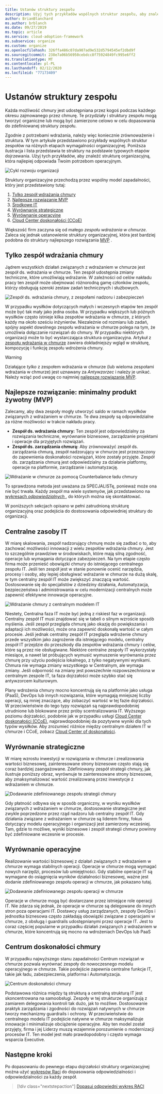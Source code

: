 ```yaml
---
title: Ustanów struktury zespołu
description: Użyj tych przykładów wspólnych struktur zespołu, aby znaleźć strukturę organizacyjną, która najlepiej odpowiada Twoim potrzebom operacyjnym.
author: BrianBlanchard
ms.author: brblanch
ms.date: 09/27/2019
ms.topic: article
ms.service: cloud-adoption-framework
ms.subservice: organize
ms.custom: organize
ms.openlocfilehash: 326ffa486c07da907ad9e532d5794545ef2dbd9f
ms.sourcegitcommit: 238e7a06b56950cebdcc8f75924849fc995e6ff2
ms.translationtype: MT
ms.contentlocale: pl-PL
ms.lasthandoff: 02/12/2020
ms.locfileid: "77173409"
---
```

# <a name="establish-team-structures"></a>Ustanów struktury zespołu

Każda możliwość chmury jest udostępniana przez kogoś podczas każdego okresu zajmowanego przez chmurę. Te przydziały i struktury zespołu mogą tworzyć organiczne lub mogą być zamierzone celowo w celu dopasowania do zdefiniowanej struktury zespołu.

Zgodnie z potrzebami wdrażania, należy więc koniecznie zrównoważenie i struktura. W tym artykule przedstawiono przykłady wspólnych struktur zespołów na różnych etapach wymagalności organizacyjnej. Poniższa ilustracja i lista przedstawia te struktury na podstawie typowych etapów dojrzewania. Użyj tych przykładów, aby znaleźć strukturę organizacyjną, która najlepiej odpowiada Twoim potrzebom operacyjnym.

![Cykl rozwoju organizacji](../_images/ready/org-ready-maturity.png)

Struktury organizacyjne przechodzą przez wspólny model zapadalności, który jest przedstawiony tutaj:

1. [Tylko zespół wdrażania chmury](#cloud-adoption-team-only)
2. [Najlepsze rozwiązanie MVP](#best-practice-minimum-viable-product-mvp)
3. [Środkowe IT](#central-it)
4. [Wyrównanie strategiczne](#strategic-alignment)
5. [Wyrównanie operacyjne](#operational-alignment)
6. [Cloud Center doskonałości (CCoE)](#cloud-center-of-excellence)

Większość firm zaczyna się od małego *zespołu wdrażania w chmurze*. Zaleca się jednak ustanowienie struktury organizacyjnej, która jest bardziej podobna do struktury najlepszego rozwiązania [MVP](#best-practice-minimum-viable-product-mvp) .

## <a name="cloud-adoption-team-only"></a>Tylko zespół wdrażania chmury

Jądrem wszystkich działań związanych z wdrażaniem w chmurze jest zespół ds. wdrażania w chmurze. Ten zespół udostępnia zmiany techniczne, które umożliwiają wdrażanie. W zależności od celów nakładu pracy ten zespół może obejmować różnorodną gamę członków zespołu, którzy obsługują szeroki zestaw zadań technicznych i służbowych.

![Zespół ds. wdrażania chmury, z zespołami nadzoru i zabezpieczeń](../_images/ready/org-ready-adoption-only.png)

W przypadku wysiłków dotyczących małych i wczesnych etapów ten zespół może być tak mały jako jedna osoba. W przypadku większych lub późnych wysiłków często istnieje kilka zespołów wdrażania w chmurze, z których każdy ma około sześciu inżynierów. Niezależnie od rozmiaru lub zadań, spójny aspekt dowolnego zespołu wdrażania w chmurze polega na tym, że umożliwia dołączanie rozwiązań do chmury. W przypadku niektórych organizacji może to być wystarczająca struktura organizacyjna. Artykuł z [zespołu wdrażania w chmurze](./cloud-adoption.md) zawiera dokładniejszy wgląd w strukturę, kompozycję i funkcję zespołu wdrożenia chmury.

> [!WARNING]
> Działające *tylko* z zespołem wdrażania w chmurze (lub wieloma zespołami wdrażania w chmurze) jest uznawany za *Antywzorzec* i należy je unikać. Należy wziąć pod uwagę co najmniej [najlepsze rozwiązanie MVP](#best-practice-minimum-viable-product-mvp).

## <a name="best-practice-minimum-viable-product-mvp"></a>Najlepsze rozwiązanie: minimalny produkt żywotny (MVP)

Zalecamy, aby dwa zespoły mogły utworzyć saldo w ramach wysiłków związanych z wdrażaniem w chmurze. Te dwa zespoły są odpowiedzialne za różne możliwości w trakcie nakładu pracy.

- **Zespół ds. wdrażania chmury:** Ten zespół jest odpowiedzialny za rozwiązania techniczne, wyrównanie biznesowe, zarządzanie projektami i operacje dla przyjętych rozwiązań.
- **Zespół ds. zarządzania chmurą:** Aby zrównoważyć zespół ds. zarządzania chmurą, zespół nadzorujący w chmurze jest przeznaczony do zapewnienia doskonałości rozwiązań, które zostały przyjęte. Zespół ds. zarządzania chmurą jest odpowiedzialny za działanie platformy, operacje na platformie, zarządzanie i automatyzację.

![Wdrażanie w chmurze za pomocą Counterbalance ładu chmury](../_images/ready/org-ready-best-practice.png)

To sprawdzona metoda jest uważana za SPECJALISTę, ponieważ może ona nie być trwała. Każdy zespół ma wiele systemyów, jak przedstawiono na [wykresach *odpowiedzialnych* ](./raci-alignment.md), do których można się skontaktować.

W poniższych sekcjach opisano w pełni zatrudnioną strukturę organizacyjną oraz podejścia do dostosowania odpowiedniej struktury do organizacji.

## <a name="central-it"></a>Centralne zasoby IT

W miarę skalowania, zespół nadzorujący chmurę może się zadbać o to, aby zachować możliwości innowacji z wielu zespołów wdrażania chmury. Jest to szczególnie prawdziwe w środowiskach, które mają silną zgodność, operacje lub wymagania dotyczące zabezpieczeń. Na tym etapie często firma może przenieść obowiązki chmury do istniejącego centralnego zespołu IT. Jeśli ten zespół jest w stanie ponownie ocenić narzędzia, procesy i osoby, aby lepiej obsługiwać wdrażanie w chmurze na dużą skalę, w tym centralny zespół IT może zwiększyć znaczącą wartość. Dostosowanie się do specjalistów z dziedziny działania, Automatyzacja, bezpieczeństwa i administrowania w celu modernizacji centralnych może zapewnić efektywne innowacje operacyjne.

![Wdrażanie chmury z centralnym modelem IT](../_images/ready/org-ready-central-it.png)

Niestety, Centralna faza IT może być jedną z riskiest faz w organizacji. Centralny zespół IT musi znajdować się w tabeli o silnym wzroście sposób myślenia. Jeśli zespół przegląda chmurę jako okazję do powiększania i adaptacji ich możliwości, może ona zapewnić doskonałą wartość w całym procesie. Jeśli jednak centralny zespół IT przegląda wdrożenie chmury przede wszystkim jako zagrożenie dla istniejącego modelu, centralny zespół IT przejdzie do przeszkody dla zespołów wdrażania chmury i celów, które są przez nie obsługiwane. Niektóre centralne zespoły IT wykorzystały miesiące, a nawet lat próbujących wymusić wymuszenie wyrównania przez chmurę przy użyciu podejścia lokalnego, z tylko negatywnymi wynikami. Chmura nie wymaga zmiany wszystkiego w Centralnym, ale wymaga zmiany. Jeśli odporność na zmiany jest powszechnie rozpowszechniona w centralnym zespole IT, ta faza dojrzałości może szybko stać się antywzorcem kulturowym.

Plany wdrożenia chmury mocno koncentrują się na platformie jako usługa (PaaS), DevOps lub innych rozwiązania, które wymagają mniejszej liczby operacji, są mniej znaczące, aby zobaczyć wartość w tej fazie dojrzałości. W przeciwieństwie do tego typy rozwiązań są najprawdopodobniej utrudnione lub blokowane przez próby scentralizowania IT. Wyższego poziomu dojrzałości, podobnie jak w przypadku usługi [Cloud Center doskonałości (CCoE)](#cloud-center-of-excellence), najprawdopodobniej da pozytywne wyniki dla tych typów wysiłków. Aby zrozumieć różnice między centralnym działem IT w chmurze i CCoE, zobacz [Cloud Center of doskonałości](./cloud-center-of-excellence.md).

## <a name="strategic-alignment"></a>Wyrównanie strategiczne

W miarę wzrostu inwestycji w rozwiązania w chmurze i zrealizowania wartości biznesowej, zainteresowane strony biznesowe często stają się coraz bardziej zaangażowane. Zdefiniowany zespół strategii chmury, jak ilustruje poniższy obraz, wyrównuje te zainteresowane strony biznesowe, aby zmaksymalizować wartość zrealizowaną przez inwestycje z wdrażaniem w chmurze.

![Dodawanie zdefiniowanego zespołu strategii chmury](../_images/ready/org-ready-strategy-aligned.png)

Gdy płatność odbywa się w sposób organiczny, w wyniku wysiłków związanych z wdrażaniem w chmurze, dostosowanie strategiczne jest zwykle poprzedzone przez rząd nadzoru lub centralny zespół IT. Gdy działania związane z wdrażaniem w chmurze są liderem firmy, fokus dotyczący modelu operacyjnego i organizacji jest zamierzony wcześniej. Tam, gdzie to możliwe, wyniki biznesowe i zespół strategii chmury powinny być zdefiniowane wczesnie w procesie.

## <a name="operational-alignment"></a>Wyrównanie operacyjne

Realizowanie wartości biznesowej z działań związanych z wdrażaniem w chmurze wymaga stabilnych operacji. Operacje w chmurze mogą wymagać nowych narzędzi, procesów lub umiejętności. Gdy stabilne operacje IT są wymagane do osiągnięcia wyników działalności biznesowej, ważne jest dodanie zdefiniowanego zespołu operacji w chmurze, jak pokazano tutaj.

![Dodawanie zdefiniowanego zespołu operacji w chmurze](../_images/ready/org-ready-operations-aligned.png)

Operacje w chmurze mogą być dostarczane przez istniejące role operacji IT. Nie zdarza się jednak, że operacje w chmurze są delegowane do innych stron poza operacjami IT. Dostawcy usług zarządzanych, zespoły DevOps i jednostka biznesowa często zakładają obowiązki związane z operacjami w chmurze, z obsługą i guardrails udostępnianymi przez operacje IT. Jest to coraz częściej popularne w przypadku działań związanych z wdrażaniem w chmurze, które koncentrują się mocno na wdrożeniach DevOps lub PaaS

## <a name="cloud-center-of-excellence"></a>Centrum doskonałości chmury

W przypadku najwyższego stanu zapadalności Centrum rozwiązań w chmurze pozwala wyrównać zespoły do nowoczesnego modelu operacyjnego w chmurze. Takie podejście zapewnia centralne funkcje IT, takie jak ładu, zabezpieczenia, platforma i Automatyzacja.

![Centrum doskonałości chmury](../_images/ready/org-ready-ccoe.png)

Podstawowa różnica między tą strukturą a centralną strukturą IT jest skoncentrowana na samoobsługi. Zespoły w tej strukturze organizują z zamiarem delegowania kontroli tak dużo, jak to możliwe. Dostosowanie praktyk zarządzania i zgodności do rozwiązań natywnych w chmurze tworzy mechanizmy guardrails i ochrony. W przeciwieństwie do centralnego modelu IT podejście natywne w chmurze maksymalizuje innowacje i minimalizuje obciążenie operacyjne. Aby ten model został przyjęty, firma i jej Liderzy muszą wzajemnie porozumienie o modernizacji procesów IT. Ten model jest mało prawdopodobny i często wymaga wsparcia Executive.

## <a name="next-steps"></a>Następne kroki

Po dopasowaniu do pewnego etapu dojrzałości struktury organizacyjnej można użyć [wykresów Raci](./raci-alignment.md) do dopasowania odpowiedzialności i odpowiedzialności za każdy zespół.

> [!div class="nextstepaction"]
> [Dopasuj odpowiedni wykres RACI](./raci-alignment.md)
